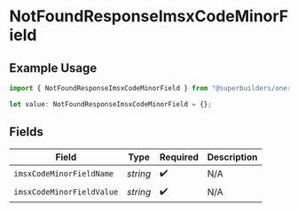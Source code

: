 # NotFoundResponseImsxCodeMinorField

## Example Usage

```typescript
import { NotFoundResponseImsxCodeMinorField } from "@superbuilders/oneroster/models/errors";

let value: NotFoundResponseImsxCodeMinorField = {};
```

## Fields

| Field                     | Type                      | Required                  | Description               |
| ------------------------- | ------------------------- | ------------------------- | ------------------------- |
| `imsxCodeMinorFieldName`  | *string*                  | :heavy_check_mark:        | N/A                       |
| `imsxCodeMinorFieldValue` | *string*                  | :heavy_check_mark:        | N/A                       |